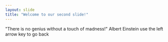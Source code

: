 ```yaml
---
layout: slide
title: "Welcome to our second slide!"
---
```

"There is no genius without a touch of madness!" Albert Einstein
use the left arrow key to go back
